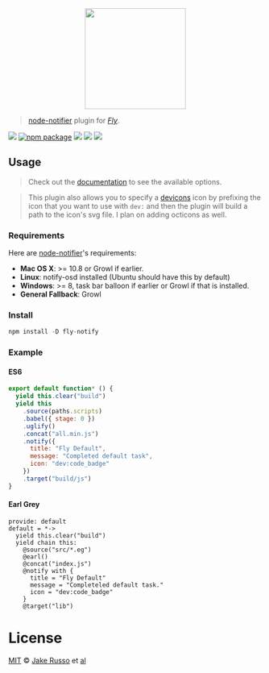 <div align="center">
  <a href="http://github.com/flyjs/fly">
    <img width=200px  src="https://cloud.githubusercontent.com/assets/8317250/8430194/35c6043a-1f6a-11e5-8cbd-af6cc86baa84.png">
  </a>
</div>

> [node-notifier][notify] plugin for _[Fly][fly]_.

[![][fly-badge]][fly]
[![npm package][npm-ver-link]][releases]
[![][dl-badge]][npm-pkg-link]
[![][travis-badge]][travis-link]
[![][mit-badge]][mit]

## Usage
> Check out the [documentation](https://github.com/mikaelbr/node-notifier#all-notification-options-with-their-defaults) to see the available options.

> This plugin also allows you to specify a [devicons](http://vorillaz.github.io/devicons/#/dafont) icon by prefixing the
icon that you want to use with `dev:` and then the plugin will build a path to the icon's svg file.  I plan on adding octicons as well.

### Requirements
Here are [node-notifier][notify]'s requirements:
- **Mac OS X**: >= 10.8 or Growl if earlier.
- **Linux**: notify-osd installed (Ubuntu should have this by default)
- **Windows**: >= 8, task bar balloon if earlier or Growl if that is installed.
- **General Fallback**: Growl

### Install
```a
npm install -D fly-notify
```

### Example

#### ES6
```js
export default function* () {
  yield this.clear("build")
  yield this
    .source(paths.scripts)
    .babel({ stage: 0 })
    .uglify()
    .concat("all.min.js")
    .notify({
      title: "Fly Default",
      message: "Completed default task",
      icon: "dev:code_badge"
    })
    .target("build/js")
}
```
#### Earl Grey
```earl-grey
provide: default
default = *->
  yield this.clear("build")
  yield chain this:
    @source("src/*.eg")
    @earl()
    @concat("index.js")
    @notify with {
      title = "Fly Default"
      message = "Completeled default task."
      icon = "dev:code_badge"
    }
    @target("lib")
```

# License

[MIT][mit] © [Jake Russo][author] et [al][contributors]


[notify]:       https://github.com/mikaelbr/node-notifier
[mit]:          http://opensource.org/licenses/MIT
[author]:       http://github.com/MadcapJake
[contributors]: https://github.com/MadcapJake/fly-notify/graphs/contributors
[releases]:     https://github.com/MadcapJake/fly-notify/releases
[fly]:          https://www.github.com/flyjs/fly
[fly-badge]:    https://img.shields.io/badge/fly-JS-05B3E1.svg?style=flat-square
[mit-badge]:    https://img.shields.io/badge/license-MIT-444444.svg?style=flat-square
[npm-pkg-link]: https://www.npmjs.org/package/fly-notify
[npm-ver-link]: https://img.shields.io/npm/v/fly-notify.svg?style=flat-square
[dl-badge]:     http://img.shields.io/npm/dm/fly-notify.svg?style=flat-square
[travis-link]:  https://travis-ci.org/MadcapJake/fly-notify
[travis-badge]: http://img.shields.io/travis/MadcapJake/fly-notify.svg?style=flat-square
